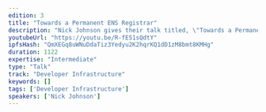 ```yaml
---
edition: 3
title: "Towards a Permanent ENS Registrar"
description: "Nick Johnson gives their talk titled, \"Towards a Permanent ENS Registrar\""
youtubeUrl: "https://youtu.be/R-fE51sQdtY"
ipfsHash: "QmXEGq8uWNuDdaTiz3Yedyu2K2hqrKQ1dD1zM8bmt8KMHg"
duration: 1122
expertise: "Intermediate"
type: "Talk"
track: "Developer Infrastructure"
keywords: []
tags: ['Developer Infrastructure']
speakers: ['Nick Johnson']
---
```

